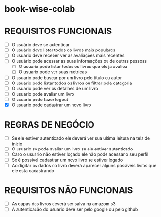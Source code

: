 # book-wise-colab

# REQUISITOS FUNCIONAIS
- [ ] O usuário deve se autenticar
- [ ] O usuário deve listar todos os livros mais populares
- [ ] O usuario deve receber ver as avaliações mais recentes
- [ ] O usuário pode acessar as suas informações ou de outras pessoas
    - [ ] O usuario pode listar todos os livros que ele ja avaliou
    - [ ] O usuario pode ver suas metricas
- [ ] O usuario pode buscar por um livro pelo titulo ou autor
- [ ] O usuario pode listar todos os livros ou filtrar pela categoria
- [ ] O usuario pode ver os detalhes de um livro
- [ ] O usuario pode avaliar um livro
- [ ] O usuario pode fazer logout
- [x] O usuario pode cadastrar um novo livro

# REGRAS DE NEGÓCIO
- [ ] Se ele estiver autenticado ele deverá ver sua ultima leitura na tela de inicio
- [ ] O usuario so pode avaliar um livro se ele estiver autenticado
- [ ] Caso o usuario não estiver logado ele não pode acessar o seu perfil
- [ ] So é possivel cadastrar um novo livro se estiver logado
- [ ] Ao digitar os dados do livro deverá aparecer alguns possiveis livros que ele esta cadastrando

# REQUISITOS NÃO FUNCIONAIS
- [ ] As capas dos livros deverá ser salva na amazom s3
- [ ] A autenticação do usuario deve ser pelo google ou pelo github